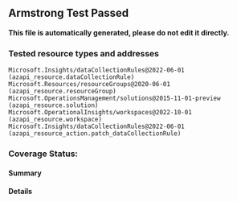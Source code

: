 ## Armstrong Test Passed

__This file is automatically generated, please do not edit it directly.__

### Tested resource types and addresses

```
Microsoft.Insights/dataCollectionRules@2022-06-01 (azapi_resource.dataCollectionRule)
Microsoft.Resources/resourceGroups@2020-06-01 (azapi_resource.resourceGroup)
Microsoft.OperationsManagement/solutions@2015-11-01-preview (azapi_resource.solution)
Microsoft.OperationalInsights/workspaces@2022-10-01 (azapi_resource.workspace)
Microsoft.Insights/dataCollectionRules@2022-06-01 (azapi_resource_action.patch_dataCollectionRule)
```

### Coverage Status:

#### Summary



#### Details


